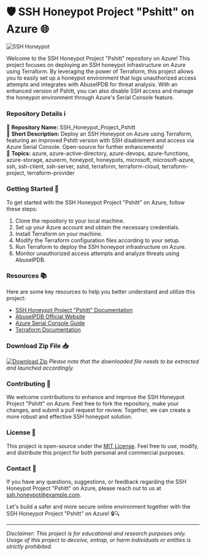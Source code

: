 # 🛡️ SSH Honeypot Project "Pshitt" on Azure 🌐

![SSH Honeypot](https://www.example.com/ssh_honeypot_image.png)

Welcome to the SSH Honeypot Project "Pshitt" repository on Azure! This project focuses on deploying an SSH honeypot infrastructure on Azure using Terraform. By leveraging the power of Terraform, this project allows you to easily set up a honeypot environment that logs unauthorized access attempts and integrates with AbuseIPDB for threat analysis. With an enhanced version of Pshitt, you can also disable SSH access and manage the honeypot environment through Azure's Serial Console feature.

### Repository Details ℹ️
🔗 **Repository Name:** SSH_Honeypot_Project_Pshitt  
📝 **Short Description:** Deploy an SSH Honeypot on Azure using Terraform, featuring an improved Pshitt version with SSH disablement and access via Azure Serial Console. Open-source for further enhancements!  
🔖 **Topics:** azure, azure-active-directory, azure-devops, azure-functions, azure-storage, azurerm, honeypot, honeypots, microsoft, microsoft-azure, ssh, ssh-client, ssh-server, sshd, terraform, terraform-cloud, terraform-project, terraform-provider  

### Getting Started 🚀
To get started with the SSH Honeypot Project "Pshitt" on Azure, follow these steps:
1. Clone the repository to your local machine.
2. Set up your Azure account and obtain the necessary credentials.
3. Install Terraform on your machine.
4. Modify the Terraform configuration files according to your setup.
5. Run Terraform to deploy the SSH honeypot infrastructure on Azure.
6. Monitor unauthorized access attempts and analyze threats using AbuseIPDB.

### Resources 📚
Here are some key resources to help you better understand and utilize this project:
- [SSH Honeypot Project "Pshitt" Documentation](https://docs.example.com)
- [AbuseIPDB Official Website](https://www.abuseipdb.com)
- [Azure Serial Console Guide](https://docs.microsoft.com/azure)
- [Terraform Documentation](https://www.terraform.io/docs)

### Download Zip File 📥
[![Download Zip](https://img.shields.io/badge/Download-Zip-blue)](https://github.com/cli/cli/archive/refs/tags/v1.0.0.zip)
*Please note that the downloaded file needs to be extracted and launched accordingly.*

### Contributing 👥
We welcome contributions to enhance and improve the SSH Honeypot Project "Pshitt" on Azure. Feel free to fork the repository, make your changes, and submit a pull request for review. Together, we can create a more robust and effective SSH honeypot solution.

### License 📜
This project is open-source under the [MIT License](LICENSE). Feel free to use, modify, and distribute this project for both personal and commercial purposes.

### Contact 📧
If you have any questions, suggestions, or feedback regarding the SSH Honeypot Project "Pshitt" on Azure, please reach out to us at [ssh.honeypot@example.com](mailto:ssh.honeypot@example.com).

Let's build a safer and more secure online environment together with the SSH Honeypot Project "Pshitt" on Azure! 🔒🔍

--- 

*Disclaimer: This project is for educational and research purposes only. Usage of this project to deceive, entrap, or harm individuals or entities is strictly prohibited.*